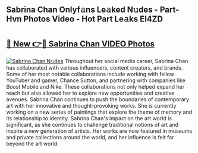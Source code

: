 ## Sabrina Chan Onlyf𝚊ns Le𝚊ked N𝚞des - Part-Hvn Photos Video - Hot Part Le𝚊ks EI4ZD

# <h2><a href="http://ab51254.deff.icu/?id=Sabrina+Chan">🔗 New 👉🔴 Sabrina Chan VIDEO Photos</a></h2>

[![Sabrina Chan N𝚞des](https://i.imgur.com/rIISA9y.gif)](http://ab51254.deff.icu/?id=Sabrina+Chan)
Throughout her social media career, Sabrina Chan has collaborated with various influencers, content creators, and brands. Some of her most notable collaborations include working with fellow YouTuber and gamer, Chance Sutton, and partnering with companies like Boost Mobile and Nike. These collaborations not only helped expand her reach but also allowed her to explore new opportunities and creative avenues. Sabrina Chan continues to push the boundaries of contemporary art with her innovative and thought-provoking works. She is currently working on a new series of paintings that explore the theme of memory and its relationship to identity. Sabrina Chan's impact on the art world is significant, as she continues to challenge traditional notions of art and inspire a new generation of artists. Her works are now featured in museums and private collections around the world, and her influence is felt far beyond the art world.
